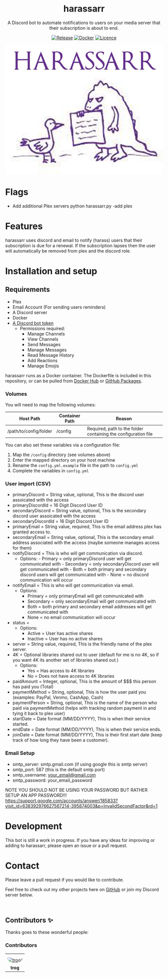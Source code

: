 <div align="center">

# harassarr

A Discord bot to automate notifications to users on your media server that their subscription is about to end.

[![Release](https://img.shields.io/github/v/release/mtrogman/harassarr?color=yellow&include_prereleases&label=version&style=flat-square)](https://github.com/mtrogman/harassarr/releases)
[![Docker](https://img.shields.io/docker/pulls/mtrogman/harassarr?style=flat-square)](https://hub.docker.com/r/mtrogman/harassarr)
[![Licence](https://img.shields.io/github/license/mtrogman/harassarr?style=flat-square)](https://opensource.org/licenses/GPL-3.0)


<img src="https://raw.githubusercontent.com/mtrogman/harassarr/master/logo.png" alt="logo">

</div>

# Flags
- Add additional Plex servers
    python harassarr.py -add plex
    
# Features

harassarr uses discord and email to notify (harass) users that their subscription is due for a renewal.  If the subscription lapses then the user will automatically be removed from plex and the discord role.    

# Installation and setup

## Requirements

- Plex
- Email Account (For sending users reminders)
- A Discord server
- Docker
- [A Discord bot token](https://www.digitaltrends.com/gaming/how-to-make-a-discord-bot/)
    - Permissions required:
        - Manage Channels
        - View Channels
        - Send Messages
        - Manage Messages
        - Read Message History
        - Add Reactions
        - Manage Emojis


harassarr runs as a Docker container. The Dockerfile is included in this repository, or can be pulled
from [Docker Hub](https://hub.docker.com/r/mtrogman/harassarr)
or [GitHub Packages](https://github.com/mtrogman/reharassarr/pkgs/container/harassarr).

### Volumes

You will need to map the following volumes:

| Host Path              | Container Path | Reason                                                                                            |
|------------------------|----------------|---------------------------------------------------------------------------------------------------|
| /path/to/config/folder | /config        | Required, path to the folder containing the configuration file                                    |



You can also set these variables via a configuration file:

1. Map the `/config` directory (see volumes above)
2. Enter the mapped directory on your host machine
3. Rename the ``config.yml.example`` file in the path to ``config.yml``
4. Complete the variables in ``config.yml``

### User import (CSV)
- primaryDiscord = String value, optional,  This is the discord user assoicated with the access
- primaryDiscordId = 16 Digit Discord User ID
- secondaryDiscord = String value, optional,  This is the secondary discord user assoicated with the access
- secondaryDiscordId = 16 Digit Discord User ID
- primaryEmail = String value, required,  This is the email address plex has granted access to.
- secondaryEmail = String value, optional,  This is the secondary email address associated with the access (maybe someone manages access for them)
- notifyDiscord = This is who will get communication via discord.
  - Options: 
        - Primary = only primaryDiscord user will get communicated with
        - Secondary = only secondaryDiscord user will get communicated with
        - Both = both primary and secondary discord users will get communicated with
        - None = no discord communication will occur
- notifyEmail = This is who will get communication via email.
    - Options: 
        - Primary = only primaryEmail will get communicated with
        - Secondary = only secondaryEmail will get communicated with
        - Both = both primary and secondary email addresses will get communicated with
        - None = no email communication will occur
- status = 
    - Options:
        - Active = User has active shares
        - Inactive = User has no active shares
- server = String value, required, This is the friendly name of the plex server.
- 4K = Optional libraries shared out to user (default for me is no 4K, so if you want 4K its another set of libraries shared out.)
    - Options:
        - Yes = Has access to 4K libraries
        - No = Does not have access to 4K libraries
- paidAmount = Integer, optional, This is the amount of $$$ this person has paid you (Total)
- paymentMethod = String, optional, This is how the user paid you (examples: PayPal, Venmo, CashApp, Cash)
- paymentPerson = String, optional, This is the name of the person who paid via paymentMethod (helps with tracking random payment in and tying it back to plex user)
- startDate = Date format (MM/DD/YYYY), This is when their service started.
- endDate = Date format (MM/DD/YYYY), This is when their service ends.
- joinDate = Date format (MM/DD/YYYY), This is their first start date (keep track of how long they have been a customer).

### Email Setup
  - smtp_server: smtp.gmail.com (if using google this is smtp server)
  - smtp_port: 587 (this is the default smtp port)
  - smtp_username: your_email@gmail.com
  - smtp_password: your_email_password
    
NOTE YOU SHOULD NOT BE USING YOUR PASSWORD BUT RATHER SETUP AN APP PASSWORD!!!
https://support.google.com/accounts/answer/185833?visit_id=638392976627567214-395874003&p=InvalidSecondFactor&rd=1

# Development

This bot is still a work in progress. If you have any ideas for improving or adding to harassarr, please open an issue
or a pull request.

# Contact

Please leave a pull request if you would like to contribute.

Feel free to check out my other projects here on [GitHub](https://github.com/mtrogman) or join my Discord server below.

<div align="center">
	<p>
		<a href="https://discord.gg/jp68q5C3pr"><img src="https://discordapp.com/api/guilds/783077604101455882/widget.png?style=banner2" alt="" /></a>
	</p>
</div>

## Contributors ✨

Thanks goes to these wonderful people:

<!-- ALL-CONTRIBUTORS-LIST:START - Do not remove or modify this section -->
<!-- prettier-ignore-start -->
<!-- markdownlint-disable -->

### Contributors

<table>
<tr>
    <td align="center" style="word-wrap: break-word; width: 75.0; height: 75.0">
        <a href=https://github.com/mtrogman>
            <img src=https://avatars.githubusercontent.com/u/47980633?v=4 width="50;"  style="border-radius:50%;align-items:center;justify-content:center;overflow:hidden;padding-top:10px" alt=trog/>
            <br />
            <sub style="font-size:14px"><b>trog</b></sub>
        </a>
    </td>
</tr>
</table>

<table>

</table>

<!-- markdownlint-restore -->
<!-- prettier-ignore-end -->

<!-- ALL-CONTRIBUTORS-LIST:END -->
